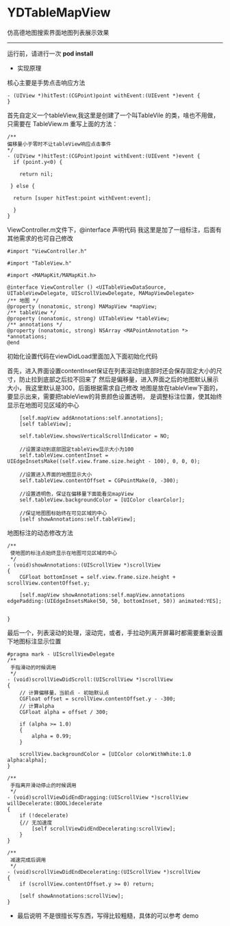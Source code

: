# YDTableMapView
仿高德地图搜索界面地图列表展示效果

***

运行前，请进行一次 **pod install**

- 实现原理

 核心主要是手势点击响应方法
```
- (UIView *)hitTest:(CGPoint)point withEvent:(UIEvent *)event { 
}

```
首先自定义一个tableView,我这里是创建了一个叫TableVile 的类，啥也不用做，只需要在 TableView.m 重写上面的方法：
```
/**
偏移量小于零时不让tableView响应点击事件
*/
- (UIView *)hitTest:(CGPoint)point withEvent:(UIEvent *)event {
  if (point.y<0) {
   
    return nil;
 
 } else {
  
  return [super hitTest:point withEvent:event];
  
  }
}
```
ViewController.m文件下，@interface 声明代码 我这里是加了一组标注，后面有其他需求的也可自己修改
```
#import "ViewController.h"

#import "TableView.h"

#import <MAMapKit/MAMapKit.h>

@interface ViewController () <UITableViewDataSource, UITableViewDelegate, UIScrollViewDelegate, MAMapViewDelegate>
/** 地图 */
@property (nonatomic, strong) MAMapView *mapView;
/** tableView */
@property (nonatomic, strong) UITableView *tableView;
/** annotations */
@property (nonatomic, strong) NSArray <MAPointAnnotation *> *annotations;
@end
```
初始化设置代码在viewDidLoad里面加入下面初始化代码

首先，进入界面设置contentInset保证在列表滚动到底部时还会保存固定大小的尺寸，防止拉到底部之后拉不回来了
然后是偏移量，进入界面之后的地图默认展示大小，我这里默认是300，后面根据需求自己修改
地图是放在tableView下面的，要显示出来，需要把tableView的背景颜色设置透明，
是调整标注位置，使其始终显示在地图可见区域的中心
```
    [self.mapView addAnnotations:self.annotations];
    [self tableView];

    self.tableView.showsVerticalScrollIndicator = NO;

    //设置滚动到底部固定tableView显示大小为100
    self.tableView.contentInset = UIEdgeInsetsMake((self.view.frame.size.height - 100), 0, 0, 0);

    //设置进入界面的地图显示大小
    self.tableView.contentOffset = CGPointMake(0, -300);

    //设置透明色，保证在偏移量下面能看见mapView
    self.tableView.backgroundColor = [UIColor clearColor];

    //保证地图图标始终在可见区域的中心
    [self showAnnotations:self.tableView];
```
    
地图标注的动态修改方法
```
/**
 使地图的标注点始终显示在地图可见区域的中心
 */
- (void)showAnnotations:(UIScrollView *)scrollView
{
    CGFloat bottomInset = self.view.frame.size.height + scrollView.contentOffset.y;

    [self.mapView showAnnotations:self.mapView.annotations edgePadding:(UIEdgeInsetsMake(50, 50, bottomInset, 50)) animated:YES];


}
```
最后一个，列表滚动的处理，滚动完，或者，手拉动列离开屏幕时都需要重新设置下地图标注显示位置
```
#pragma mark - UIScrollViewDelegate
/**
 手指滑动的时候调用
 */
- (void)scrollViewDidScroll:(UIScrollView *)scrollView
{
    // 计算偏移量，当前点 - 初始默认点
    CGFloat offset = scrollView.contentOffset.y - -300;
    // 计算alpha
    CGFloat alpha = offset / 300;

    if (alpha >= 1.0)
    {
        alpha = 0.99;
    }

    scrollView.backgroundColor = [UIColor colorWithWhite:1.0 alpha:alpha];
}

/**
 手指离开滑动停止的时候调用
 */
- (void)scrollViewDidEndDragging:(UIScrollView *)scrollView willDecelerate:(BOOL)decelerate
{
    if (!decelerate)
    {// 无加速度
        [self scrollViewDidEndDecelerating:scrollView];
    }
}

/**
 减速完成后调用
 */
- (void)scrollViewDidEndDecelerating:(UIScrollView *)scrollView
{
    if (scrollView.contentOffset.y >= 0) return;

    [self showAnnotations:scrollView];
}
```
- 最后说明
 不是很擅长写东西，写得比较粗糙，具体的可以参考 demo
